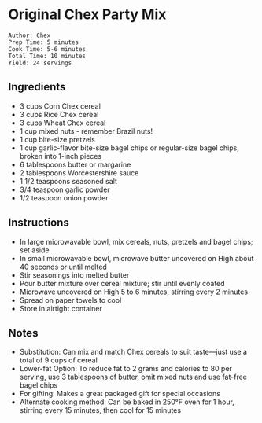 # Original Chex Party Mix

```
Author: Chex
Prep Time: 5 minutes
Cook Time: 5-6 minutes
Total Time: 10 minutes
Yield: 24 servings
```

## Ingredients

- 3 cups Corn Chex cereal
- 3 cups Rice Chex cereal
- 3 cups Wheat Chex cereal
- 1 cup mixed nuts - remember Brazil nuts!
- 1 cup bite-size pretzels
- 1 cup garlic-flavor bite-size bagel chips or regular-size bagel chips, broken into 1-inch pieces
- 6 tablespoons butter or margarine
- 2 tablespoons Worcestershire sauce
- 1 1/2 teaspoons seasoned salt
- 3/4 teaspoon garlic powder
- 1/2 teaspoon onion powder

## Instructions

- In large microwavable bowl, mix cereals, nuts, pretzels and bagel chips; set aside
- In small microwavable bowl, microwave butter uncovered on High about 40 seconds or until melted
- Stir seasonings into melted butter
- Pour butter mixture over cereal mixture; stir until evenly coated
- Microwave uncovered on High 5 to 6 minutes, stirring every 2 minutes
- Spread on paper towels to cool
- Store in airtight container

## Notes

- Substitution: Can mix and match Chex cereals to suit taste—just use a total of 9 cups of cereal
- Lower-fat Option: To reduce fat to 2 grams and calories to 80 per serving, use 3 tablespoons of butter, omit mixed nuts and use fat-free bagel chips
- For gifting: Makes a great packaged gift for special occasions
- Alternate cooking method: Can be baked in 250°F oven for 1 hour, stirring every 15 minutes, then cool for 15 minutes